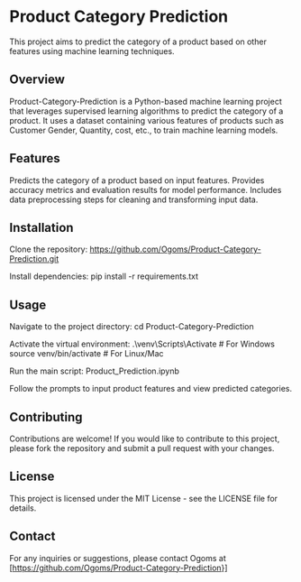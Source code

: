 # **Product Category Prediction**
This project aims to predict the category of a product based on other features using machine learning techniques.

## **Overview**
Product-Category-Prediction is a Python-based machine learning project that leverages supervised learning algorithms to predict the category of a product. It uses a dataset containing various features of products such as Customer Gender, Quantity, cost, etc., to train machine learning models.

## **Features**
Predicts the category of a product based on input features.
Provides accuracy metrics and evaluation results for model performance.
Includes data preprocessing steps for cleaning and transforming input data.

## **Installation**
Clone the repository: 
https://github.com/Ogoms/Product-Category-Prediction.git

Install dependencies:
pip install -r requirements.txt

## **Usage**
Navigate to the project directory:
cd Product-Category-Prediction

Activate the virtual environment:
.\venv\Scripts\Activate  # For Windows
source venv/bin/activate  # For Linux/Mac

Run the main script:
Product_Prediction.ipynb

Follow the prompts to input product features and view predicted categories.

## **Contributing**
Contributions are welcome! If you would like to contribute to this project, please fork the repository and submit a pull request with your changes.
## **License**
This project is licensed under the MIT License - see the LICENSE file for details.
## **Contact**
For any inquiries or suggestions, please contact Ogoms at [https://github.com/Ogoms/Product-Category-Prediction}]
